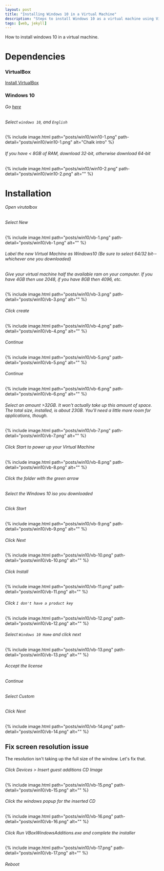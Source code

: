 ```yaml
---
layout: post
title: "Installing Windows 10 in a Virtual Machine"
description: "Steps to install Windows 10 as a virtual machine using VirtualBox."
tags: [web, jekyll]
---
```


How to install windows 10 in a virtual machine.

# Dependencies
### VirtualBox
[Install VirtualBox](https://www.virtualbox.org/wiki/Downloads)

### Windows 10
###### Go [here](https://www.microsoft.com/en-us/software-download/windows10ISO)
###### Select `windows 10`, and `English`

{% include image.html path="posts/win10/win10-1.png" path-detail="posts/win10/win10-1.png" alt="Chalk intro" %}

###### If you have < 8GB of RAM, download 32-bit, otherwise download 64-bit

{% include image.html path="posts/win10/win10-2.png" path-detail="posts/win10/win10-2.png" alt="" %}

# Installation

###### Open virutalbox
###### Select New

{% include image.html path="posts/win10/vb-1.png" path-detail="posts/win10/vb-1.png" alt="" %}

###### Label the new Virtual Machine as Windows10 (Be sure to select 64/32 bit--whichever one you downloaded)
###### Give your virtual machine half the available ram on your computer. If you have 4GB then use 2048, if you have 8GB then 4096, etc.

{% include image.html path="posts/win10/vb-3.png" path-detail="posts/win10/vb-3.png" alt="" %}

###### Click create

{% include image.html path="posts/win10/vb-4.png" path-detail="posts/win10/vb-4.png" alt="" %}

###### Continue

{% include image.html path="posts/win10/vb-5.png" path-detail="posts/win10/vb-5.png" alt="" %}

###### Continue

{% include image.html path="posts/win10/vb-6.png" path-detail="posts/win10/vb-6.png" alt="" %}

###### Select an amount >32GB. It won't actually take up this amount of space. The total size, installed, is about 23GB. You'll need a little more room for applications, though.

{% include image.html path="posts/win10/vb-7.png" path-detail="posts/win10/vb-7.png" alt="" %}

###### Click Start to power up your Virtual Machine

{% include image.html path="posts/win10/vb-8.png" path-detail="posts/win10/vb-8.png" alt="" %}

###### Click the folder with the green arrow
###### Select the Windows 10 iso you downloaded
###### Click Start

{% include image.html path="posts/win10/vb-9.png" path-detail="posts/win10/vb-9.png" alt="" %}

###### Click Next

{% include image.html path="posts/win10/vb-10.png" path-detail="posts/win10/vb-10.png" alt="" %}

###### Click Install

{% include image.html path="posts/win10/vb-11.png" path-detail="posts/win10/vb-11.png" alt="" %}

###### Click `I don't have a product key`

{% include image.html path="posts/win10/vb-12.png" path-detail="posts/win10/vb-12.png" alt="" %}

###### Select `Windows 10 Home` and click next

{% include image.html path="posts/win10/vb-13.png" path-detail="posts/win10/vb-13.png" alt="" %}

###### Accept the license
###### Continue
###### Select Custom
###### Click Next

{% include image.html path="posts/win10/vb-14.png" path-detail="posts/win10/vb-14.png" alt="" %}

## Fix screen resolution issue
The resolution isn't taking up the full size of the window. Let's fix that.

###### Click Devices > Insert guest additions CD Image

{% include image.html path="posts/win10/vb-15.png" path-detail="posts/win10/vb-15.png" alt="" %}

###### Click the windows popup for the inserted CD

{% include image.html path="posts/win10/vb-16.png" path-detail="posts/win10/vb-16.png" alt="" %}

###### Click Run VBoxWindowsAdditions.exe and complete the installer

{% include image.html path="posts/win10/vb-17.png" path-detail="posts/win10/vb-17.png" alt="" %}

###### Reboot
